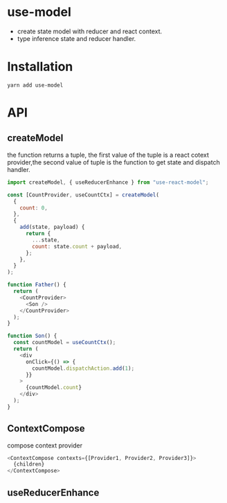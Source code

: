 # use-model

- create state model with reducer and react context.
- type inference state and reducer handler.

# Installation

```
yarn add use-model

```

# API

## createModel

the function returns a tuple, the first value of the tuple is a react cotext provider,the second value of tuple is the function to get state and dispatch handler.

```js
import createModel, { useReducerEnhance } from "use-react-model";

const [CountProvider, useCountCtx] = createModel(
  {
    count: 0,
  },
  {
    add(state, payload) {
      return {
        ...state,
        count: state.count + payload,
      };
    },
  }
);

function Father() {
  return (
    <CountProvider>
      <Son />
    </CountProvider>
  );
}

function Son() {
  const countModel = useCountCtx();
  return (
    <div
      onClick={() => {
        countModel.dispatchAction.add(1);
      }}
    >
      {countModel.count}
    </div>
  );
}
```

## ContextCompose

compose context provider

```js
<ContextCompose contexts={[Provider1, Provider2, Provider3]}>
  {children}
</ContextCompose>
```

## useReducerEnhance
